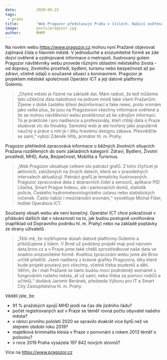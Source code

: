 ```yaml
---
date:         2020-09-23
tags:         
 - praha
title:        "Web Pragozor představuje Prahu v číslech. Nabízí ověřená data o zdraví, koronaviru, bydlení či dopravě"
image: 	      posts/pragozor.jpg
author:       MHMP
---
```


Na novém webu <https://www.pragozor.cz> mohou nyní Pražané objevovat zajímavá čísla o hlavním městě. V jednoduché a srozumitelné formě se zde dozví ověřené a ozdrojované informace o metropoli. Ilustrovaný golem Pragozor návštěvníky webu provede různými oblastmi městského života - od dopravy, životního prostředí, bydlení, turismu nebo bezpečnosti až po zdraví, včetně údajů o současné situaci s koronavirem. Pragozor je projektem městské společnosti Operátor ICT a její datové platformy Golemio.

> „Chytré město je řízené na základě dat. Mám radost, že teď můžeme tato užitečná data nabídnout na jednom místě také všem Pražanům. Žijeme v době častého šíření dezinformací a fake news, proto vnímám jako velké plus, že jsou na Pragozorovi všechny informace ověřené a že se mohou návštěvníci webu prokliknout až ke zdrojům informací. To je praktické i pro nadšence a profesionály, kteří chtějí data o Praze studovat víc do hloubky. Samotný web je ale tvořený jako populárně naučný a práce s ním je i díky hravému designu zábava. Přesvědčte se sami,” vybízí Zdeněk Hřib, primátor hl. m. Prahy.

Pragozor přehledně zpracovává informace o běžných životních situacích Pražana rozdělených do osmi základních kategorií: Zdraví, Bydlení, Životní prostředí, MHD, Auta, Bezpečnost, Mobilita a Turismus.

> „Web Pragozor obsahuje celkem sto patnáct grafů. Z toho čtyřicet je aktivních, založených na živých datech, která se v pravidelných intervalech aktualizují. Patnáct grafů je tematicky ilustrovaných. Pragozor zpracovává data z dopravních čidel a senzorů, aplikace PID Lítačka, Smart Prague Indexu, ale i parkovacích domů, statistik policie, Českého hydrometeorologického ústavu nebo statistických ročenek. Často nabízí i mezinárodní srovnání,“ vysvětluje Michal Fišer, ředitel Operátora ICT.

Současný obsah webu ale není konečný. Operátor ICT chce pokračovat v přidávání dalších dat v návaznosti na to, jak budou postupně uvolňována (například od Dopravního podniku hl. m. Prahy) nebo na základě poptávky ze strany uživatelů.

> „Těší mě, že rozšiřujeme dosah datové platformy Golemio a přibližujeme ji lidem. V Brně už podobný projekt mají pod názvem data.brno.cz a v Praze jsme také chtěli zprostředkovat naše data ve snadno srozumitelné formě. Kvalitou zpracování webu jsme ale Brno určitě předčili. Jsem nadšený z krásné grafiky Pragozora, díky které bude projekt poutavý pro všechny, včetně třeba studentů a dětí. Věřím, že i malí Pražané se takto budou moci podrobněji seznámit s fungováním našeho města, ať už sami, nebo třeba za pomoci rodičů a učitelů,“ dodává Jaromír Beránek, předseda Výboru pro IT a Smart City Zastupitelstva hl. m. Prahy.

Věděli jste, že:
* 91 % pražských spojů MHD jezdí na čas dle jízdního řádu?
* počet registrovaných aut v Praze se téměř rovná počtu obyvatel našeho města?
* v rámci prvního pololetí 2020 se opravilo dvakrát více bytů než ve stejném období roku 2019?
* majetková kriminalita klesla v Praze v porovnání s rokem 2013 téměř o polovinu?
* v roce 2019 Praha vysázela 197 842 nových stromů?

Více na <https://www.pragozor.cz>
